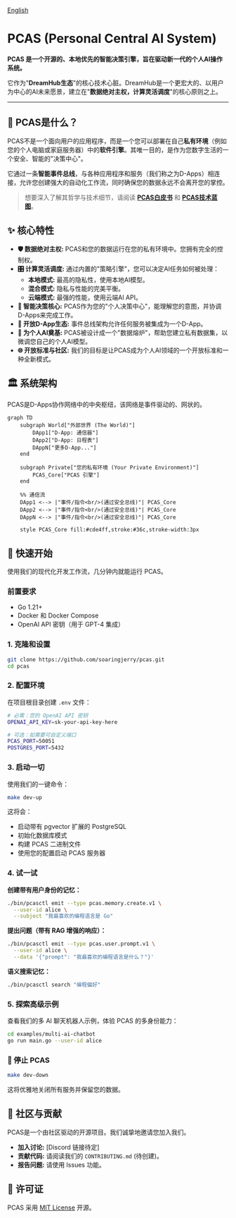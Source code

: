 [English](README.md)

# PCAS (Personal Central AI System)

**PCAS 是一个开源的、本地优先的智能决策引擎，旨在驱动新一代的个人AI操作系统。**

它作为"**DreamHub生态**"的核心技术心脏。DreamHub是一个更宏大的、以用户为中心的AI未来愿景，建立在"**数据绝对主权，计算灵活调度**"的核心原则之上。

---

## 📖 PCAS是什么？

PCAS不是一个面向用户的应用程序，而是一个您可以部署在自己**私有环境**（例如您的个人电脑或家庭服务器）中的**软件引擎**。其唯一目的，是作为您数字生活的一个安全、智能的"决策中心"。

它通过一条**智能事件总线**，与各种应用程序和服务（我们称之为D-Apps）相连接，允许您创建强大的自动化工作流，同时确保您的数据永远不会离开您的掌控。

> 想要深入了解其哲学与技术细节，请阅读 **[PCAS白皮书](docs/WHITEPAPER.md)** 和 **[PCAS技术蓝图](docs/PCAS_PLAN.md)**。

## ✨ 核心特性

*   **🛡️ 数据绝对主权:** PCAS和您的数据运行在您的私有环境中。您拥有完全的控制权。
*   **🎛️ 计算灵活调度:** 通过内置的"策略引擎"，您可以决定AI任务如何被处理：
    *   **本地模式:** 最高的隐私性，使用本地AI模型。
    *   **混合模式:** 隐私与性能的完美平衡。
    *   **云端模式:** 最强的性能，使用云端AI API。
*   **🤖 智能决策核心:** PCAS作为您的"个人决策中心"，能理解您的意图，并协调D-Apps来完成工作。
*   **🧩 开放D-App生态:** 事件总线架构允许任何服务被集成为一个D-App。
*   **🚀 为个人AI奠基:** PCAS被设计成一个"数据熔炉"，帮助您建立私有数据集，以微调您自己的个人AI模型。
*   **🌐 开放标准与社区:** 我们的目标是让PCAS成为个人AI领域的一个开放标准和一种全新模式。

## 🏛️ 系统架构

PCAS是D-Apps协作网络中的中央枢纽，该网络是事件驱动的、网状的。

```mermaid
graph TD
    subgraph World["外部世界 (The World)"]
        DApp1["D-App: 通信器"]
        DApp2["D-App: 日程表"]
        DAppN["更多D-App..."]
    end
    
    subgraph Private["您的私有环境 (Your Private Environment)"]
        PCAS_Core["PCAS 引擎"]
    end
    
    %% 通信流
    DApp1 <--> |"事件/指令<br/>(通过安全总线)"| PCAS_Core
    DApp2 <--> |"事件/指令<br/>(通过安全总线)"| PCAS_Core
    DAppN <--> |"事件/指令<br/>(通过安全总线)"| PCAS_Core
    
    style PCAS_Core fill:#cde4ff,stroke:#36c,stroke-width:3px
```

## 🚀 快速开始

使用我们的现代化开发工作流，几分钟内就能运行 PCAS。

### 前置要求

- Go 1.21+
- Docker 和 Docker Compose
- OpenAI API 密钥（用于 GPT-4 集成）

### 1. 克隆和设置

```bash
git clone https://github.com/soaringjerry/pcas.git
cd pcas
```

### 2. 配置环境

在项目根目录创建 `.env` 文件：
```bash
# 必需：您的 OpenAI API 密钥
OPENAI_API_KEY=sk-your-api-key-here

# 可选：如需要可自定义端口
PCAS_PORT=50051
POSTGRES_PORT=5432
```

### 3. 启动一切

使用我们的一键命令：
```bash
make dev-up
```

这将会：
- 启动带有 pgvector 扩展的 PostgreSQL
- 初始化数据库模式
- 构建 PCAS 二进制文件
- 使用您的配置启动 PCAS 服务器

### 4. 试一试

**创建带有用户身份的记忆：**
```bash
./bin/pcasctl emit --type pcas.memory.create.v1 \
  --user-id alice \
  --subject "我最喜欢的编程语言是 Go"
```

**提出问题（带有 RAG 增强的响应）：**
```bash
./bin/pcasctl emit --type pcas.user.prompt.v1 \
  --user-id alice \
  --data '{"prompt": "我最喜欢的编程语言是什么？"}'
```

**语义搜索记忆：**
```bash
./bin/pcasctl search "编程偏好"
```

### 5. 探索高级示例

查看我们的多 AI 聊天机器人示例，体验 PCAS 的多身份能力：
```bash
cd examples/multi-ai-chatbot
go run main.go --user-id alice
```

### 🛑 停止 PCAS

```bash
make dev-down
```

这将优雅地关闭所有服务并保留您的数据。

## 🤝 社区与贡献

PCAS是一个由社区驱动的开源项目。我们诚挚地邀请您加入我们。

*   **加入讨论:** [Discord 链接待定]
*   **贡献代码:** 请阅读我们的 `CONTRIBUTING.md` (待创建)。
*   **报告问题:** 请使用 Issues 功能。

## 📄 许可证

PCAS 采用 [MIT License](LICENSE) 开源。
